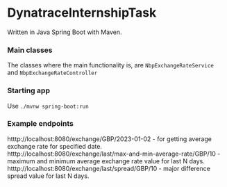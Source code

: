 # DynatraceInternshipTask
Written in Java Spring Boot with Maven.

### Main classes
The classes where the main functionality is, are `NbpExchangeRateService` and `NbpExchangeRateController`

### Starting app
Use `./mvnw spring-boot:run`

### Example endpoints
htttp://localhost:8080/exchange/GBP/2023-01-02 - for getting average exchange rate for specified date. <br>
htttp://localhost:8080/exchange/last/max-and-min-average-rate/GBP/10 - maximum and minimum average exchange rate value for last N days. <br>
htttp://localhost:8080/exchange/last/spread/GBP/10 - major difference spread value for last N days. <br>
